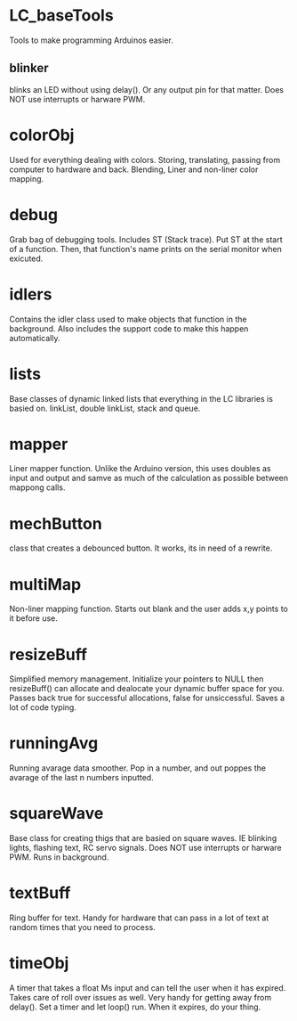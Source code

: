# LC_baseTools
Tools to make programming Arduinos easier.

## blinker
blinks an LED without using delay(). Or any output pin for that matter. Does NOT use interrupts or harware PWM.

# colorObj
Used for everything dealing with colors. Storing, translating, passing from computer to hardware and back. Blending, Liner and non-liner color mapping.

# debug
Grab bag of debugging tools. Includes ST (Stack trace). Put ST at the start of a function. Then, that function's name prints on the serial monitor when exicuted.

# idlers
Contains the idler class used to make objects that function in the background. Also includes the support code to make this happen automatically.

# lists
Base classes of dynamic linked lists that everything in the LC libraries is basied on. linkList, double linkList, stack and queue.

# mapper
Liner mapper function. Unlike the Arduino version, this uses doubles as input and output and samve as much of the calculation as possible between mappong calls.

# mechButton
class that creates a debounced button. It works, its in need of a rewrite.

# multiMap
Non-liner mapping function. Starts out blank and the user adds x,y points to it before use.

# resizeBuff
Simplified memory management. Initialize your pointers to NULL then resizeBuff() can allocate and dealocate your dynamic buffer space for you. Passes back true for successful allocations, false for unsiccessful. Saves a lot of code typing.

# runningAvg
Running avarage data smoother. Pop in a number, and out poppes the avarage of the last n numbers inputted.

# squareWave
Base class for creating thigs that are basied on square waves. IE blinking lights, flashing text, RC servo signals. Does NOT use interrupts or harware PWM. Runs in background.

# textBuff
Ring buffer for text. Handy for hardware that can pass in a lot of text at random times that you need to process.

# timeObj
A timer that takes a float Ms input and can tell the user when it has expired. Takes care of roll over issues as well. Very handy for getting away from delay(). Set a timer and let loop() run. When it expires, do your thing.
